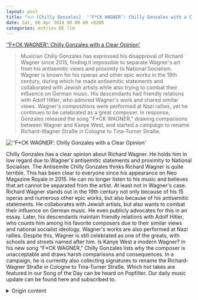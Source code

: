 ```yaml
---
layout: post
title: "🔥🔥 [Chilly Gonzales]  '‘F*CK WAGNER’: Chilly Gonzales with a Clear Opinion'"
date: Sat, 06 Apr 2024 00 00 00 +0200
categories: entries DE llm
---
```

[ '‘F*CK WAGNER’: Chilly Gonzales with a Clear Opinion'](https://detektor.fm/musik/popfilter-chilly-gonzales-fuck-wagner)

> Musician Chilly Gonzales has expressed his disapproval of Richard Wagner since 2015, finding it impossible to separate Wagner's art from his antisemitic views and proximity to National Socialism. Wagner is known for his operas and other epic works in the 19th century, during which he made antisemitic statements and collaborated with Jewish artists while also trying to combat their influence on German music. His descendants had friendly relations with Adolf Hitler, who admired Wagner's work and shared similar views. Wagner's compositions were performed at Nazi rallies, yet he continues to be celebrated as a great composer. In response, Gonzales released the song "F*CK WAGNER," drawing comparisons between Wagner and Kanye West, and started a campaign to rename Richard-Wagner Straße in Cologne to Tina-Turner Straße.

![ '‘F*CK WAGNER’: Chilly Gonzales with a Clear Opinion'](https://detektor.fm/wp-content/uploads/sharing-image/660e9f2f501fc.jpg)

 Chilly Gonzales has a clear opinion about Richard Wagner. He holds him in low regard due to Wagner's antisemitic statements and proximity to National Socialism.
The Antisemite
Chilly Gonzales thinks Richard Wagner is quite terrible. This has been clear to everyone since his appearance on Neo Magazine Royale in 2015. He can no longer listen to his music and believes that art cannot be separated from the artist. At least not in Wagner's case.
Richard Wagner stands out in the 19th century not only because of his 15 operas and numerous other epic works, but also because of his antisemitic statements. He collaborates with Jewish artists, but also wants to combat their influence on German music. He even publicly advocates for this in an essay.
Later, his descendants maintain friendly relations with Adolf Hitler, who counts him among his favorite composers due to their similar views and national socialist ideology. Wagner's works are also performed at Nazi rallies. Despite this, Wagner is still celebrated as one of the greats, with schools and streets named after him.
Is Kanye West a modern Wagner?
In his new song "F*CK WAGNER," Chilly Gonzales lists why the composer is unacceptable and draws harsh comparisons and consequences. In a campaign, he is currently also collecting signatures to rename the Richard-Wagner Straße in Cologne to Tina-Turner Straße.
Which hot takes are featured in our Song of the Day can be heard on Popfilter. Our daily music update can be found here and subscribed to.

<details>
  <summary>Origin content</summary>
  ---
layout: post
title: "🔥🔥 [Chilly Gonzales] „F*CK WAGNER“: Chilly Gonzales mit klarer Meinung"
date: Sat, 06 Apr 2024 00:00:00 +0200
categories: entries DE
---
[„F*CK WAGNER“: Chilly Gonzales mit klarer Meinung](https://detektor.fm/musik/popfilter-chilly-gonzales-fuck-wagner)

![„F*CK WAGNER“: Chilly Gonzales mit klarer Meinung](https://detektor.fm/wp-content/uploads/sharing-image/660e9f2f501fc.jpg)

Chilly Gonzales hat eine eindeutige Meinung zu Richard Wagner. Er hält ihn wegen seiner antisemitischen Aussagen und Nähe zum Nationalsozialismus für ...

Der Antisemit

Chilly Gonzales findet Richard Wagner ziemlich scheiße. Das ist spätestens seit seinem Auftritt im Neo Magazine Royale 2015 allen klar. Er kann seine Musik nicht mehr hören und findet, dass die Kunst vom Künstler nicht zu trennen ist. Zumindest in Wagners Fall.

Richard Wagner fällt im 19. Jahrhundert nicht nur wegen seiner 15 Opern und zahlreichen anderen, epischen Werken auf, sondern auch wegen antisemitischer Aussagen. Er arbeitet zwar mit jüdischen Künstlern zusammen, aber will auch deren Einfluss auf die deutsche Musik bekämpfen. Das fordert er auch öffentlich in einem Aufsatz.

Später pflegen seine Nachkommen freundschaftlichen Kontakt zu Adolf Hitler, der ihn auch aufgrund ihrer ähnlichen Meinungen und nationalsozialistischer Gesinnung zu seinen Lieblingskomponisten zählt. Seine Werke werden auch bei Nazi-Aufmärschen aufgeführt. Trotzdem wird Wagner als einer der ganz Großen gefeiert und Schulen und Straßen nach ihm benannt.

Kanye West: ein moderner Wagner?

In seinem neuen Song „F*CK WAGNER“ zählt Chilly Gonzales auf, warum der Komponist untragbar ist und zieht harte Vergleiche und Konsequenzen. In einer Kampagne sammelt er zur Zeit auch Unterschriften dafür, die Richard-Wagner Straße in Köln in Tina-Turner Straße umzubenennen.

Welche Hot Takes in unserem Song des Tages fallen, hört ihr im Popfilter. Unser tägliches Musikupdate könnt ihr hier hören und abonnieren.


</details>
